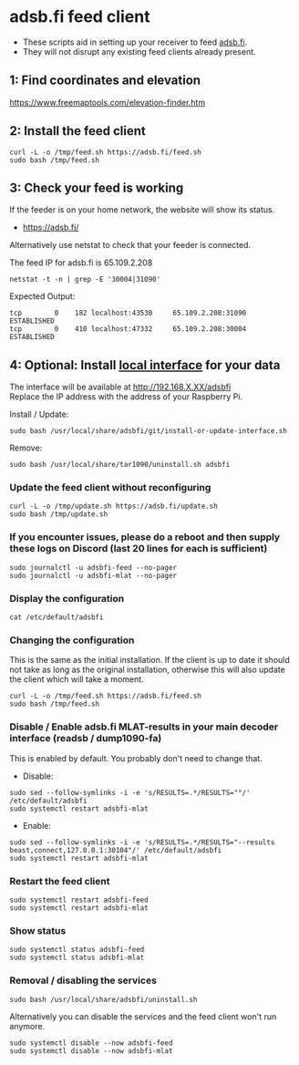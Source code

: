 # adsb.fi feed client

- These scripts aid in setting up your receiver to feed [adsb.fi](https://adsb.fi/).
- They will not disrupt any existing feed clients already present.

## 1: Find coordinates and elevation

<https://www.freemaptools.com/elevation-finder.htm>

## 2: Install the feed client
```
curl -L -o /tmp/feed.sh https://adsb.fi/feed.sh
sudo bash /tmp/feed.sh
```

## 3: Check your feed is working

If the feeder is on your home network, the website will show its status.
- <https://adsb.fi/>


Alternatively use netstat to check that your feeder is connected.

The feed IP for adsb.fi is 65.109.2.208

```
netstat -t -n | grep -E '30004|31090'
```
Expected Output:
```
tcp        0    182 localhost:43530     65.109.2.208:31090      ESTABLISHED
tcp        0    410 localhost:47332     65.109.2.208:30004      ESTABLISHED
```

## 4: Optional: Install [local interface](https://github.com/adsbfi/tar1090) for your data

The interface will be available at http://192.168.X.XX/adsbfi  
Replace the IP address with the address of your Raspberry Pi.

Install / Update:
```
sudo bash /usr/local/share/adsbfi/git/install-or-update-interface.sh
```
Remove:
```
sudo bash /usr/local/share/tar1090/uninstall.sh adsbfi
```

### Update the feed client without reconfiguring

```
curl -L -o /tmp/update.sh https://adsb.fi/update.sh
sudo bash /tmp/update.sh
```

### If you encounter issues, please do a reboot and then supply these logs on Discord (last 20 lines for each is sufficient)

```
sudo journalctl -u adsbfi-feed --no-pager
sudo journalctl -u adsbfi-mlat --no-pager
```

### Display the configuration

```
cat /etc/default/adsbfi
```

### Changing the configuration

This is the same as the initial installation.
If the client is up to date it should not take as long as the original installation,
otherwise this will also update the client which will take a moment.

```
curl -L -o /tmp/feed.sh https://adsb.fi/feed.sh
sudo bash /tmp/feed.sh
```

### Disable / Enable adsb.fi MLAT-results in your main decoder interface (readsb / dump1090-fa)

This is enabled by default. You probably don't need to change that.

- Disable:

```
sudo sed --follow-symlinks -i -e 's/RESULTS=.*/RESULTS=""/' /etc/default/adsbfi
sudo systemctl restart adsbfi-mlat
```
- Enable:

```
sudo sed --follow-symlinks -i -e 's/RESULTS=.*/RESULTS="--results beast,connect,127.0.0.1:30104"/' /etc/default/adsbfi
sudo systemctl restart adsbfi-mlat
```

### Restart the feed client

```
sudo systemctl restart adsbfi-feed
sudo systemctl restart adsbfi-mlat
```

### Show status

```
sudo systemctl status adsbfi-feed
sudo systemctl status adsbfi-mlat
```

### Removal / disabling the services

```
sudo bash /usr/local/share/adsbfi/uninstall.sh
```

Alternatively you can disable the services and the feed client won't run anymore.

```
sudo systemctl disable --now adsbfi-feed
sudo systemctl disable --now adsbfi-mlat
```
